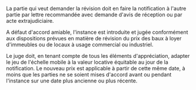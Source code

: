 La partie qui veut demander la révision doit en faire la notification à l'autre partie par lettre recommandée avec demande d'avis de réception ou par acte extrajudiciaire.

A défaut d'accord amiable, l'instance est introduite et jugée conformément aux dispositions prévues en matière de révision du prix des baux à loyer d'immeubles ou de locaux à usage commercial ou industriel.

Le juge doit, en tenant compte de tous les éléments d'appréciation, adapter le jeu de l'échelle mobile à la valeur locative équitable au jour de la notification. Le nouveau prix est applicable à partir de cette même date, à moins que les parties ne se soient mises d'accord avant ou pendant l'instance sur une date plus ancienne ou plus récente.
